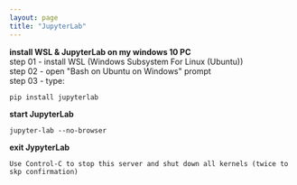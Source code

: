 ```yaml
---
layout: page
title: "JupyterLab"
---
```

**install WSL & JupyterLab on my windows 10 PC**  
step 01 - install WSL (Windows Subsystem For Linux (Ubuntu))  
step 02 - open "Bash on Ubuntu on Windows" prompt  
step 03 - type:  
```
pip install jupyterlab
```

**start JupyterLab**

```
jupyter-lab --no-browser
```

**exit JypyterLab**

```
Use Control-C to stop this server and shut down all kernels (twice to skp confirmation)
```
